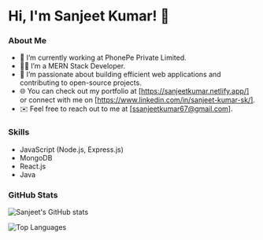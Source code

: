 # Hi, I'm Sanjeet Kumar! 👋

### About Me
- 🌱 I’m currently working at PhonePe Private Limited.
- 👨‍💻 I’m a MERN Stack Developer.
- 🎯 I’m passionate about building efficient web applications and contributing to open-source projects.
- 🌐 You can check out my portfolio at [https://sanjeetkumar.netlify.app/] or connect with me on [https://www.linkedin.com/in/sanjeet-kumar-sk/].
- ✉️ Feel free to reach out to me at [ssanjeetkumar67@gmail.com].

### Skills
- JavaScript (Node.js, Express.js)
- MongoDB
- React.js
- Java

### GitHub Stats

![Sanjeet's GitHub stats](https://github-readme-stats.vercel.app/api?username=sanjeetsk&show_icons=true&theme=radical)

![Top Languages](https://github-readme-stats.vercel.app/api/top-langs/?username=sanjeetsk&layout=compact&theme=radical)
